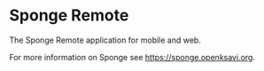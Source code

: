# Sponge Remote

The Sponge Remote application for mobile and web.

For more information on Sponge see https://sponge.openksavi.org.
